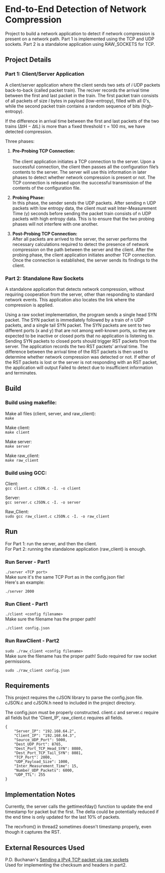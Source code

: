 # End-to-End Detection of Network Compression

Project to build a network application to detect if network compression is present on a network path. Part 1 is implemented using the TCP and UDP sockets. Part 2 is a standalone application using RAW_SOCKETS for TCP.

## Project Details
### Part 1: Client/Server Application
A client/server application where the client sends two sets of _i_ UDP packets back-to-back (called packet train). The reciver records the arrival time between the first and last packet in the train.
The first packet train consists of all packets of size _l_ bytes in payload (low-entropy), filled with all 0's, while the second packet train contains a random sequence of bits (high-entropy).

If the difference in arrival time between the first and last packets of the two trains (∆tH − ∆tL) is more than a fixed threshold τ = 100 ms,  we have detected compression.

Three phases:
1. **Pre-Probing TCP Connection:**</br>   
   The client application initiates a TCP connection to the server. Upon a successful connection, the client then passes all the configuration file’s contents to the server. The server will use this information in later phases to detect whether network compression is present or not. The TCP connection is released upon the successful transmission of the contents of the configuration file.
   
2. **Probing Phase:**</br>
   In this phase, the sender sends the UDP packets. After sending n UDP packets with low entropy data, the client must wait Inter-Measurement Time (γ) seconds before sending the packet train consists of n UDP packets with high entropy data. This is to ensure that the two probing phases will not interfere with one another.
   
3. **Post-Probing TCP Connection:**</br>
   After all packets are arrived to the server, the server performs the necessary calculations required to detect the presence of network compression on the path between the server and the client. After the probing phase, the client application initiates another TCP connection. Once the connection is established, the server sends its findings to the client.

### Part 2: Standalone Raw Sockets
A standalone application that detects network compression, without requiring cooperation from the server, other than responding to standard network events. This application also locates the link where the compression is applied.

Using a raw socket implementation, the program sends a single head SYN packet. The SYN packet is immediately followed by a train of n UDP packets, and a single tail SYN packet. The SYN packets are sent to two different ports (x and y) that are not among well-known ports, so they are expected to be inactive or closed ports that no application is listening to. Sending SYN packets to closed ports should trigger RST packets from the server. The application records the two RST packets’ arrival time. The difference between the arrival time of the RST packets is then used to determine whether network compression was detected or not. If either of the RST packets is lost or the server is not responding with an RST packet, the application will output Failed to detect due to insufficient information and terminates.

## Build
### Build using makefile:
Make all files (client, server, and raw_client):<br>
`make`

Make client:<br>
`make client`

Make server:<br>
`make server`

Make raw_client:<br>
`make raw_client`

### Build using GCC:
Client:<br>
`gcc client.c cJSON.c -I. -o client`

Server:<br>
`gcc server.c cJSON.c -I. -o server`

Raw_Client:<br>
`sudo gcc raw_client.c cJSON.c -I. -o raw_client`


## Run
For Part 1: run the server, and then the client.<br>
For Part 2: running the standalone application (raw_client) is enough.
### Run Server - Part1
`./server <TCP port>`<br>
Make sure it's the same TCP Port as in the config.json file!<br>
Here's an example:
```
./server 2000
```

### Run Client - Part1
`./client <config filename>`<br>
Make sure the filename has the proper path!
```
./client config.json
```

### Run RawClient - Part2
`sudo ./raw_client <config filename>` <br>
Make sure the filename has the proper path! Sudo required for raw socket permissions.
```
sudo ./raw_client config.json
```

## Requirements
This project requires the cJSON library to parse the config.json file.
cJSON.c and cJSON.h need to included in the project directory.

The config.json must be properly constructed. client.c and server.c require all fields but the 'Client_IP', raw_client.c requires all fields.
```
{
    "Server_IP": "192.168.64.2",
    "Client_IP": "192.168.64.3",
    "Source_UDP_Port": 5000,
    "Dest_UDP_Port": 8765,
    "Dest_Port_TCP_Head_SYN": 8080,
    "Dest_Port_TCP_Tail_SYN": 8081,
    "TCP_Port": 2000,
    "UDP_Payload_Size": 1000,
    "Inter_Measurement_Time": 15,
    "Number_UDP_Packets": 6000,
    "UDP_TTL": 255
}
```

## Implementation Notes
Currently, the server calls the gettimeofday() function to update the end timestamp for packet but the first. The delta could be potentially reduced if the end time is only updated for the last 10% of packets.

The recvfrom() in thread2 sometimes doesn't timestamp properly, even though it captures the RST.

## External Resources Used
P.D. Buchanan's [Sending a IPv4 TCP packet via raw sockets](https://www.pdbuchan.com/rawsock/tcp4.c)<br>
Used for implementing the checksum and headers in part2.

